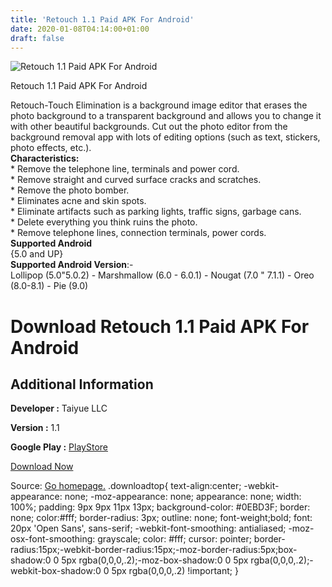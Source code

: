 ```yaml
---
title: 'Retouch 1.1 Paid APK For Android'
date: 2020-01-08T04:14:00+01:00
draft: false
---
```


![Retouch 1.1 Paid APK For Android](https://i0.wp.com/apkhome.net/wp-content/uploads/2020/01/Retouch-1.1-Paid.png "Retouch 1.1 Paid APK For Android")

  

Retouch 1.1 Paid APK For Android

Retouch-Touch Elimination is a background image editor that erases the photo background to a transparent background and allows you to change it with other beautiful backgrounds. Cut out the photo editor from the background removal app with lots of editing options (such as text, stickers, photo effects, etc.).  
**Characteristics:**  
\* Remove the telephone line, terminals and power cord.  
\* Remove straight and curved surface cracks and scratches.  
\* Remove the photo bomber.  
\* Eliminates acne and skin spots.  
\* Eliminate artifacts such as parking lights, traffic signs, garbage cans.  
\* Delete everything you think ruins the photo.  
\* Remove telephone lines, connection terminals, power cords.  
**Supported Android**  
{5.0 and UP}  
**Supported Android Version**:-  
Lollipop (5.0"5.0.2) - Marshmallow (6.0 - 6.0.1) - Nougat (7.0 " 7.1.1) - Oreo (8.0-8.1) - Pie (9.0)

Download Retouch 1.1 Paid APK For Android
=========================================

Additional Information
----------------------

**Developer :** Taiyue LLC

**Version :** 1.1

**Google Play :** [PlayStore](https://play.google.com/store/apps/details?id=com.appijnh.plfdretouch)

  

[Download Now](https://store4app.co/post/retouch-1-1-paid-apk-for-android_1578426619)

  
Source: [Go homepage.](https://store4app.co/post/retouch-1-1-paid-apk-for-android_1578426619) .downloadtop{ text-align:center; -webkit-appearance: none; -moz-appearance: none; appearance: none; width: 100%; padding: 9px 9px 11px 13px; background-color: #0EBD3F; border: none; color:#fff; border-radius: 3px; outline: none; font-weight;bold; font: 20px 'Open Sans', sans-serif; -webkit-font-smoothing: antialiased; -moz-osx-font-smoothing: grayscale; color: #fff; cursor: pointer; border-radius:15px;-webkit-border-radius:15px;-moz-border-radius:5px;box-shadow:0 0 5px rgba(0,0,0,.2);-moz-box-shadow:0 0 5px rgba(0,0,0,.2);-webkit-box-shadow:0 0 5px rgba(0,0,0,.2) !important; }